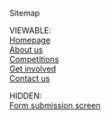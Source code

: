 Sitemap

VIEWABLE:
<br>
[Homepage](https://prospective-snz-website.pages.dev/)
<br>
[About us](https://prospective-snz-website.pages.dev/about_us)
<br>
[Competitions](https://prospective-snz-website.pages.dev/competitions)
<br>
[Get involved](https://prospective-snz-website.pages.dev/get_involved)
<br>
[Contact us](https://prospective-snz-website.pages.dev/contact_us)

HIDDEN: 
<br>
[Form submission screen](https://prospective-snz-website.pages.dev/form_finish)
